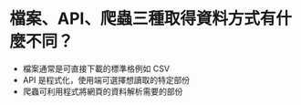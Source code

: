 # 檔案、API、爬蟲三種取得資料方式有什麼不同？

- 檔案通常是可直接下載的標準格例如 CSV 
- API 是程式化，使用端可選擇想讀取的特定部份
- 爬蟲可利用程式將網頁的資料解析需要的部份 
